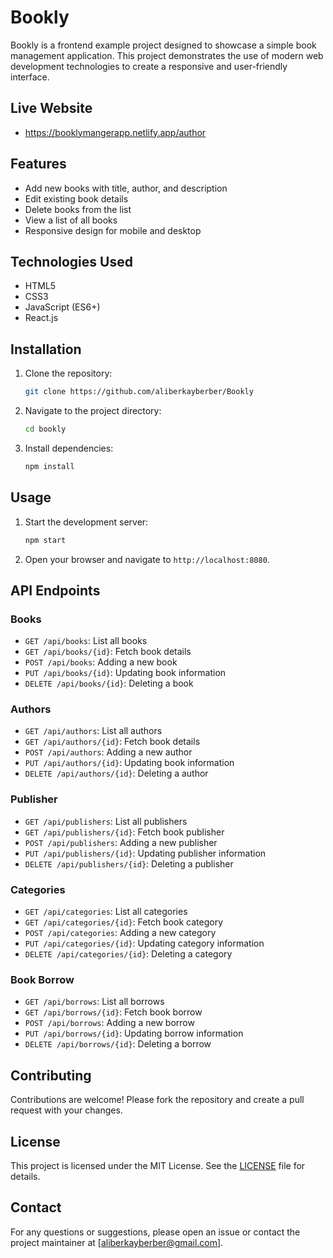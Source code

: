 # Bookly

Bookly is a frontend example project designed to showcase a simple book management application. This project demonstrates the use of modern web development technologies to create a responsive and user-friendly interface. 

## Live Website
 
- https://booklymangerapp.netlify.app/author

## Features

- Add new books with title, author, and description
- Edit existing book details
- Delete books from the list
- View a list of all books
- Responsive design for mobile and desktop

## Technologies Used

- HTML5
- CSS3
- JavaScript (ES6+)
- React.js

## Installation

1. Clone the repository:
    ```sh
    git clone https://github.com/aliberkayberber/Bookly
    ```
2. Navigate to the project directory:
    ```sh
    cd bookly
    ```
3. Install dependencies:
    ```sh
    npm install
    ```

## Usage

1. Start the development server:
    ```sh
    npm start
    ```
2. Open your browser and navigate to `http://localhost:8080`.

## API Endpoints

### Books

- `GET /api/books`: List all books
- `GET /api/books/{id}`: Fetch book details
- `POST /api/books`: Adding a new book
- `PUT /api/books/{id}`: Updating book information
- `DELETE /api/books/{id}`: Deleting a book

### Authors

- `GET /api/authors`: List all authors
- `GET /api/authors/{id}`: Fetch book details
- `POST /api/authors`: Adding a new author
- `PUT /api/authors/{id}`: Updating book information
- `DELETE /api/authors/{id}`: Deleting a author

### Publisher

- `GET /api/publishers`: List all publishers
- `GET /api/publishers/{id}`: Fetch book publisher
- `POST /api/publishers`: Adding a new publisher
- `PUT /api/publishers/{id}`: Updating publisher information
- `DELETE /api/publishers/{id}`: Deleting a publisher

### Categories

- `GET /api/categories`: List all categories
- `GET /api/categories/{id}`: Fetch book category
- `POST /api/categories`: Adding a new category
- `PUT /api/categories/{id}`: Updating category information
- `DELETE /api/categories/{id}`: Deleting a category

### Book Borrow

- `GET /api/borrows`: List all borrows
- `GET /api/borrows/{id}`: Fetch book borrow
- `POST /api/borrows`: Adding a new borrow
- `PUT /api/borrows/{id}`: Updating borrow information
- `DELETE /api/borrows/{id}`: Deleting a borrow

## Contributing

Contributions are welcome! Please fork the repository and create a pull request with your changes.

## License

This project is licensed under the MIT License. See the [LICENSE](LICENSE) file for details.

## Contact

For any questions or suggestions, please open an issue or contact the project maintainer at [aliberkayberber@gmail.com].
